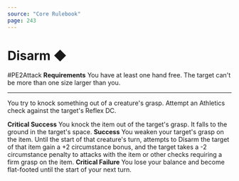 ```yaml
---
source: "Core Rulebook"
page: 243
---
```

# Disarm ◆
#PE2Attack 
**Requirements** You have at least one hand free. The target can't be more than one size larger than you.

---
You try to knock something out of a creature's grasp. Attempt an Athletics check against the target's Reflex DC.

**Critical Success** You knock the item out of the target's grasp. It falls to the ground in the target's space.
**Success** You weaken your target's grasp on the item. Until the start of that creature's turn, attempts to Disarm the target of that item gain a +2 circumstance bonus, and the target takes a -2 circumstance penalty to attacks with the item or other checks requiring a firm grasp on the item.
**Critical Failure** You lose your balance and become flat-footed until the start of your next turn.